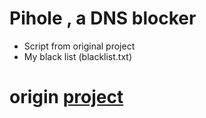 # Pihole , a DNS blocker
- Script from original project
- My black list (blacklist.txt)

# origin [project](https://pi-hole.net/)
